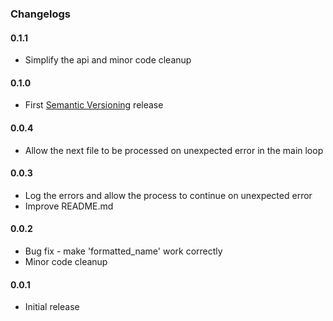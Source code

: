 ### Changelogs

#### 0.1.1

- Simplify the api and minor code cleanup

#### 0.1.0

- First [Semantic Versioning][] release

#### 0.0.4

- Allow the next file to be processed on unexpected error in the main loop

#### 0.0.3

- Log the errors and allow the process to continue on unexpected error
- Improve README.md

#### 0.0.2

- Bug fix - make 'formatted_name' work correctly
- Minor code cleanup

#### 0.0.1

- Initial release

[Semantic Versioning]: http://semver.org
